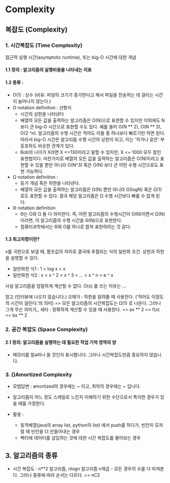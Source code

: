 # Complexity

## 복잡도 (Complexity)

### 1. 시간복잡도 (Time Complexity)

점근적 실행 시간(asymptotic runtime), 또는 big-O 시간에 대한 개념

#### 1.1 정의 : 알고리즘의 실행비용을 나타내는 지표

#### 1.2 종류 : 

* O(1) : 상수 (비유: 파일의 크기가 증가한다고 해서 파일을 전송하는 데 걸리는 시간이 늘어나지 않는다.)
* O notation definition : 선형식
  * 시간의 상한을 나타낸다
  * 배열의 모든 값을 출력하는 알고리즘은 O(N)으로 표현할 수 있지만 이외에도 N보다 큰 big-O 시간으로 표현할 수도 있다. 예를 들어 O(N ** 2), O(N ** 3), O(2 ^n). 알고리즘의 수행 시간은 적어도 이들 중 하나보다 빠르기만 하면 된다. 따라서 big-O 시간은 알고리즘 수행 시간의 상한이 되고, 이는 '작거나 같은' 부등호와도 비슷한 관계가 있다. 
  * Bob의 나이가 X라면 X <=130이라고 말할 수 있지만, X <= 1000 모두 참인 표현법이다. 마찬가지로 배열의 모든 값을 출력하는 알고리즘은 O(N)이라고 표현할 수 있을 뿐만 아니라 O(N^3) 혹은 O(N) 보다 큰 어떤 수행 시간으로도 표현 가능하다.
* Ω notation definition : 
  * 등가 개념 혹은 하한을 나타낸다.
  * 배열의 모든 값을 출력하는 알고리즘은 Ω(N) 뿐만 아니라 Ω(logN) 혹은 Ω(1)로도 표현할 수 있다. 결국 해당 알고리즘은 Ω 수행 시간보다 빠를 수 없게 된다.
* Θ notation definition
  * Θ는 O와 Ω 둘 다 의미한다. 즉, 어떤 알고리즘의 수행시간이 O(N)이면서 Ω(N)이라면, 이 알고리즘의 수행 시간을 Θ(N)으로 표현한다. 
  * 컴퓨터과학에서는 Θ와 O를 하나로 합쳐 표현하려는 것 같다. 

#### 1.3 최고차항이란?

x를 극한으로 보낼 때, 함숫값의 차이로 결국에 추월되는 식의 일반화 조건. 상한과 하한을 설명할 수 있다.

* 일반화한 식1 : 1 < log x < x
* 일반화한 식2 : x < x ^ 2 < x ^ 3 < … <  x ^ n < e ^ x

사실 알고리즘을 엄밀하게 계산할 수 없다. O(x) 를 쓰는 이유는 …

참고 (인터뷰에 나오지 않습니다.)
오메가 : 하한을 알려줄 때 사용한다. (‘적어도 이정도의 시간이 걸린다.’의 의미)
=> 모든 알고리즘의 시간복잡도는 Ω(1) 로 나온다. 그러나 그게 무슨 의미가,,
세타 : 정확하게 계산할 수 있을 때 사용한다.
=> ax ** 2 <= f(x) <= bx ** 2

### 2. 공간 복잡도 (Space Complexity)

#### 2.1 정의: 알고리즘을 실행하는 데 필요한 작업 기억 영역의 양

* 메모리를 얼a마나 쓸 것인지 표시합니다. 그러나 시간복잡도만큼 중요하지 않습니다.

### 3. ()Amortized Complexity

* 모범답변 : amortized의 경우에는 ~ 이고, 최악의 경우에는 ~ 입니다.

* 알고리즘이 어느 정도 스케일로 느린지 이해하기 위한 수단으로서 특이한 경우가 있을 때를 가정한다. 
* 활용 :
  * 동적배열(java의 array list, python의 list) 에서 push를 하다가, 빈칸이 모자랄 때 빈칸을 더 만들어내는 경우
  * 벡터에 데이터를 삽입하는 것에 대한 시간 복잡도를 물어보는 경우


## 3. 알고리즘의 종류

* 시간 복잡도 : n**2 알고리즘, nlogn 알고리즘
n제곱 - 모든 경우의 수를 다 따져본다. 그러나 종류에 따라 순서는 다르다. => nC2
